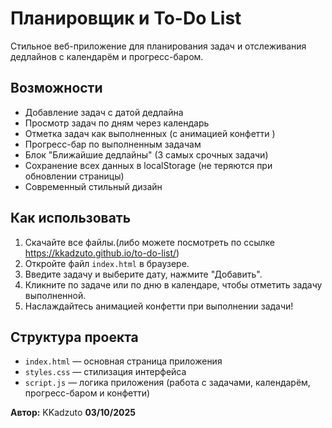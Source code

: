 # Планировщик и To-Do List

Стильное веб-приложение для планирования задач и отслеживания дедлайнов с календарём и прогресс-баром.

## Возможности

- Добавление задач с датой дедлайна
- Просмотр задач по дням через календарь
- Отметка задач как выполненных (с анимацией конфетти )
- Прогресс-бар по выполненным задачам
- Блок "Ближайшие дедлайны" (3 самых срочных задачи)
- Сохранение всех данных в localStorage (не теряются при обновлении страницы)
- Современный стильный дизайн

## Как использовать
1. Скачайте все файлы.(либо можете посмотреть по ссылке  https://kkadzuto.github.io/to-do-list/)
2. Откройте файл `index.html` в браузере.
3. Введите задачу и выберите дату, нажмите "Добавить".
4. Кликните по задаче или по дню в календаре, чтобы отметить задачу выполненной.
5. Наслаждайтесь анимацией конфетти при выполнении задачи!

## Структура проекта

- `index.html` — основная страница приложения
- `styles.css` — стилизация интерфейса
- `script.js` — логика приложения (работа с задачами, календарём, прогресс-баром и конфетти)

**Автор:** KKadzuto 
**03/10/2025**

